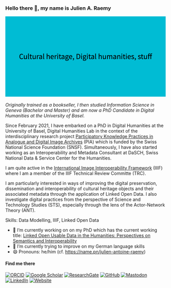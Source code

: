 ### Hello there 👋, my name is Julien A. Raemy
![](https://raw.githubusercontent.com/julsraemy/julsraemy/main/Cultural_heritage%2C_Digital_humanities%2C_stuff.png)

_Originally trained as a bookseller, I then studied Information Science in Geneva (Bachelor and Master) and am now a PhD Candidate in Digital Humanities at the University of Basel._

Since February 2021, I have embarked on a PhD in Digital Humanities at the University of Basel, Digital Humanities Lab in the context of the interdisciplinary research project [Participatory Knowledge Practices in Analogue and Digital Image Archives](https://about.participatory-archives.ch) (PIA) which is funded by the Swiss National Science Foundation (SNSF). Simultaneously, I have also started working as an Interoperability and Metadata Consultant at DaSCH, Swiss National Data & Service Center for the Humanities. 

I am quite active in the [International Image Interoperability Framework](https://iiif.io) (IIIF) where I am a member of the IIIF Technical Review Committe (TRC).

I am particularly interested in ways of improving the digital preservation, dissemination and interoperability of cultural heritage objects and their associated metadata through the application of Linked Open Data. I also investigate digital practices from the perspective of Science and Technology Studies (STS), especially through the lens of the Actor-Network Theory (ANT).

Skills: Data Modelling, IIIF, Linked Open Data

- 🔭 I’m currently working on on my PhD which has the current working title: [Linked Open Usable Data in the Humanities: Perspectives on Semantics and Interoperability](https://phd.julsraemy.ch)
- 🌱 I’m currently trying to improve on my German language skills
- 😄 Pronouns: he/him (cf. https://name.pn/julien-antoine-raemy)

#### Find me there
[![ORCID](https://img.shields.io/static/v1?label=ORCID&message=0000-0002-4711-5759&color=A6CE39&logo=orcid)](https://orcid.org/0000-0002-4711-5759)
[![Google Scholar](https://img.shields.io/static/v1?label=Google%20Scholar&message=Julien%20A.%20Raemy&color=4285F4&logo=googlescholar)](https://scholar.google.ch/citations?user=pGROUG0AAAAJ&hl)
[![ResearchGate](https://img.shields.io/static/v1?label=ResearchGate&message=Julien%20Antoine%20Raemy&color=00CCBB&logo=researchgate)](https://www.researchgate.net/profile/Julien-Raemy)
[![GitHub](https://img.shields.io/static/v1?label=GitHub&message=julsraemy&color=181717&logo=github)](https://github.com/julsraemy)
[![Mastodon](https://img.shields.io/static/v1?label=Mastodon&message=@julsraemy@hcommons.social&color=6364FF&logo=mastodon)](https://hcommons.social/@julsraemy)
[![LinkedIn](https://img.shields.io/static/v1?label=LinkedIn&message=Julien%20A.%20Raemy&color=0077B5&logo=linkedin)](https://www.linkedin.com/in/julienaraemy/)
[![Website](https://img.shields.io/static/v1?label=Website&message=Julien%20A.%20Raemy&color=222222&logo=githubpages)](https://julsraemy.ch)

<!--
**julsraemy/julsraemy** is a ✨ _special_ ✨ repository because its `README.md` (this file) appears on your GitHub profile. -->

